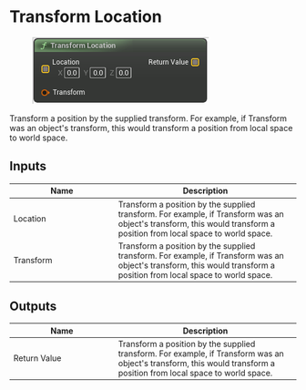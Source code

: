 # Transform Location

<div align="left" data-full-width="false">

<figure><img src="Transform_Location.png" alt=""><figcaption></figcaption></figure>

</div>

Transform a position by the supplied transform.
For example, if Transform was an object's transform, this would transform a position from local space to world space.

## Inputs

<table>
<thead><tr><th width="170">Name</th><th>Description</th></tr></thead>
<tbody>
<tr><td>Location</td><td>Transform a position by the supplied transform.
For example, if Transform was an object's transform, this would transform a position from local space to world space.</td></tr>
<tr><td>Transform</td><td>Transform a position by the supplied transform.
For example, if Transform was an object's transform, this would transform a position from local space to world space.</td></tr>
</tbody>
</table>

## Outputs

<table>
<thead><tr><th width="170">Name</th><th>Description</th></tr></thead>
<tbody>
<tr><td>Return Value</td><td>Transform a position by the supplied transform.
For example, if Transform was an object's transform, this would transform a position from local space to world space.</td></tr>
</tbody>
</table>